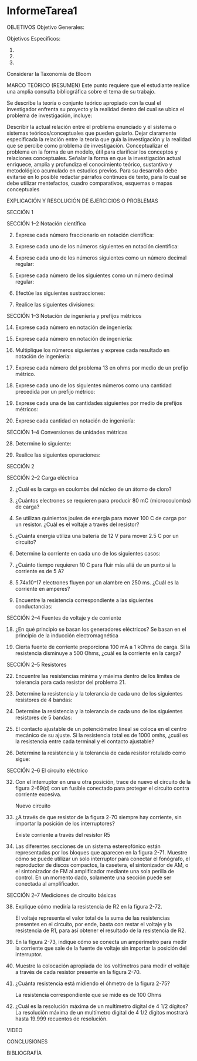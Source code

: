 # InformeTarea1

OBJETIVOS
Objetivo Generales:

Objetivos Específicos:

1)

2)

3)

Considerar la Taxonomía de Bloom

MARCO TEÓRICO (RESUMEN)
Este punto requiere que el estudiante realice una amplia consulta bibliográfica sobre el tema de su trabajo.

Se describe la teoría o conjunto teórico apropiado con la cual el investigador enfrenta su proyecto y la realidad dentro del cual se ubica el problema de investigación, incluye:

Describir la actual relación entre el problema enunciado y el sistema o sistemas teóricos/conceptuales que pueden guiarlo.
Dejar claramente especificada la relación entre la teoría que guía la investigación y la realidad que se percibe como problema de investigación.
Conceptualizar el problema en la forma de un modelo, útil para clarificar los conceptos y relaciones conceptuales.
Señalar la forma en que la investigación actual enriquece, amplía y profundiza el conocimiento teórico, sustantivo y metodológico acumulado en estudios previos.
Para su desarrollo debe evitarse en lo posible redactar párrafos continuos de texto, para lo cual se debe utilizar mentefactos, cuadro comparativos, esquemas o mapas conceptuales

EXPLICACIÓN Y RESOLUCIÓN DE EJERCICIOS O PROBLEMAS

SECCIÓN 1

SECCIÓN 1–2 Notación científica 

  2. Exprese cada número fraccionario en notación científica:
  
  4. Exprese cada uno de los números siguientes en notación científica:
  
  6. Exprese cada uno de los números siguientes como un número decimal regular:
  
  8. Exprese cada número de los siguientes como un número decimal regular:
  
  10. Efectúe las siguientes sustracciones:
  
  12. Realice las siguientes divisiones:


SECCIÓN 1–3 Notación de ingeniería y prefijos métricos

  14. Exprese cada número en notación de ingeniería:
  
  16. Exprese cada número en notación de ingeniería:
  
  18. Multiplique los números siguientes y exprese cada resultado en notación de ingeniería:
  
  20. Exprese cada número del problema 13 en ohms por medio de un prefijo métrico.
  
  22. Exprese cada uno de los siguientes números como una cantidad precedida por un prefijo           métrico:
  
  24. Exprese cada una de las cantidades siguientes por medio de prefijos métricos:
  
  26. Exprese cada cantidad en notación de ingeniería:


SECCIÓN 1–4 Conversiones de unidades métricas

  28. Determine lo siguiente:
  
  30. Realice las siguientes operaciones:


SECCIÓN 2

SECCIÓN 2–2 Carga eléctrica

  2. ¿Cuál es la carga en coulombs del núcleo de un átomo de cloro?

  4. ¿Cuántos electrones se requieren para producir 80 mC (microcoulombs) de carga?

  6. Se utilizan quinientos joules de energía para mover 100 C de carga por un resistor. ¿Cuál        es el voltaje a través del resistor?

  8. ¿Cuánta energía utiliza una batería de 12 V para mover 2.5 C por un circuito?

  10. Determine la corriente en cada uno de los siguientes casos:
  
  12. ¿Cuánto tiempo requieren 10 C para fluir más allá de un punto si la corriente es de 5 A?

  14. 5.74x10^17 electrones fluyen por un alambre en 250 ms. ¿Cuál es la corriente en amperes?

  16. Encuentre la resistencia correspondiente a las siguientes conductancias:


SECCIÓN 2–4 Fuentes de voltaje y de corriente

  18. ¿En qué principio se basan los generadores eléctricos?
      Se basan en el principio de la inducción electromagnética

  20. Cierta fuente de corriente proporciona 100 mA a 1 kOhms de carga. Si la resistencia             disminuye a 500 Ohms, ¿cuál es la corriente en la carga?
 
SECCIÓN 2–5 Resistores

  22. Encuentre las resistencias mínima y máxima dentro de los límites de tolerancia para cada          resistor del problema 21.
  
  24. Determine la resistencia y la tolerancia de cada uno de los siguientes resistores de 4           bandas:

  26. Determine la resistencia y la tolerancia de cada uno de los siguientes resistores de 5           bandas:

  28. El contacto ajustable de un potenciómetro lineal se coloca en el centro mecánico de su           ajuste. Si la resistencia total es de 1000 omhs, ¿cuál es la resistencia entre cada             terminal y el contacto ajustable?
    
  30. Determine la resistencia y la tolerancia de cada resistor rotulado como sigue:

SECCIÓN 2–6 El circuito eléctrico

  32. Con el interruptor en una u otra posición, trace de nuevo el circuito de la figura 2-69(d)       con un fusible conectado para proteger el circuito contra corriente excesiva.
 
      
      
      Nuevo circuito
 

  34. ¿A través de que resistor de la figura 2-70 siempre hay corriente, sin importar la                posición de los interruptores?

 
      Existe corriente a través del resistor R5 

  36. Las diferentes secciones de un sistema estereofónico están representadas por los bloques         que aparecen en la figura 2-71. Muestre cómo se puede utilizar un solo interruptor para         conectar el fonógrafo, el reproductor de discos compactos, la casetera, el sintonizador de       AM, o el sintonizador de FM al amplificador mediante una sola perilla de control. En un         momento dado, solamente una sección puede ser conectada al amplificador.
 
 
SECCIÓN 2–7 Mediciones de circuito básicas

  38. Explique cómo mediría la resistencia de R2 en la figura 2-72.
 
      El voltaje representa el valor total de la suma de las resistencias presentes en el circuito, por ende, basta con restar el voltaje y la resistencia de R1, para así obtener         el resultado de la resistencia de R2.

  40. En la figura 2-73, indique cómo se conecta un amperímetro para medir la corriente que sale       de la fuente de voltaje sin importar la posición del interruptor.
 
 
  42. Muestre la colocación apropiada de los voltímetros para medir el voltaje a través de cada        resistor presente en la figura 2-70.
 
  44. ¿Cuánta resistencia está midiendo el óhmetro de la figura 2-75?
 
      
      La resistencia correspondiente que se mide es de 100 Ohms

  46. ¿Cuál es la resolución máxima de un multímetro digital de 4 1/2 dígitos?
      La resolución máxima de un multímetro digital de 4 1/2 dígitos mostrará hasta 19.999             recuentos de resolución.


VIDEO


CONCLUSIONES


BIBLIOGRAFÍA
